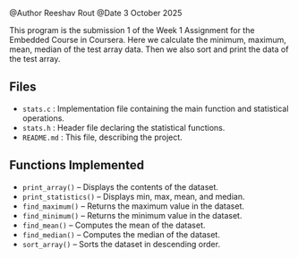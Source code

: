  @Author Reeshav Rout 
 @Date 3 October 2025
 
   This program is the submission 1 of the Week 1 Assignment for the Embedded Course in Coursera.
   Here we calculate the minimum, maximum, mean, median of the test array data.
   Then we also sort and print the data of the test array.
   ## Files
- `stats.c` : Implementation file containing the main function and statistical operations.
- `stats.h` : Header file declaring the statistical functions.
- `README.md` : This file, describing the project.

## Functions Implemented
- `print_array()` – Displays the contents of the dataset.
- `print_statistics()` – Displays min, max, mean, and median.
- `find_maximum()` – Returns the maximum value in the dataset.
- `find_minimum()` – Returns the minimum value in the dataset.
- `find_mean()` – Computes the mean of the dataset.
- `find_median()` – Computes the median of the dataset.
- `sort_array()` – Sorts the dataset in descending order.


